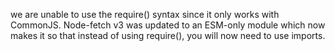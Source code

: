 we are unable to use the require() syntax since it only works with CommonJS. Node-fetch v3 was updated to an ESM-only module which now makes it so that instead of using require(), you will now need to use imports.
